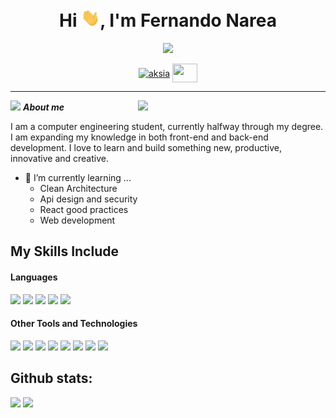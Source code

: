 <h1 align="center">Hi <img src="https://raw.githubusercontent.com/ABSphreak/ABSphreak/master/gifs/Hi.gif" width="30px">, I'm Fernando Narea</h1>
<p align="center">
  <a href="https://github.com/DenverCoder1/readme-typing-svg"><img src="https://readme-typing-svg.herokuapp.com/?lines=Software%20Engineer%20Student;;Always%20learning%20new%20things;Feel%20free%20to%20look%20around%20%F0%9F%91%80&;ACfont=Fira%20Code&center=true&width=440&height=45"></a>
</p>
<p align="center">
<a href="https://www.linkedin.com/in/fernando-narea-b2b209/" target="blank"><img align="center" src="https://skillicons.dev/icons?i=linkedin" alt="aksia" height="30" width="40" /></a>
 <a href = "mailto: fernandonarea6@gmail.com"><img align="center" src="https://skillicons.dev/icons?i=gmail" height="30" width="40" /></a>
</p>
</p>

---
<img align="right" width=300px src="https://media.giphy.com/media/v1.Y2lkPWVjZjA1ZTQ3bGFtZmlvdXppYTRrdGczcWR6ZmtiZGdpeDI3ZWNjeXBpMWhyZDZqbSZlcD12MV9naWZzX3NlYXJjaCZjdD1n/awGA2x8j6BlgSAOG5e/giphy.gif" />

<img src="https://media4.giphy.com/media/v1.Y2lkPTc5MGI3NjExcXhpZTg1eXpxemxkb2h5cmlhdGp4YTd6anJkM3phbm9nbzNiMWdmMSZlcD12MV9pbnRlcm5hbF9naWZfYnlfaWQmY3Q9cw/n31H48lHjiTUk/giphy.gif" width="30px">&nbsp;***About me***

I am a computer engineering student, currently halfway through my degree. I am expanding my knowledge in both front-end and back-end development. I love to learn and build something new, productive, innovative and creative.
- 🌱 I’m currently learning ...
  - Clean Architecture
  - Api design and security
  - React good practices
  - Web development


## My Skills Include

<h4> Languages </h4>
<span> 
  <img src="https://img.shields.io/badge/HTML5-E34F26?style=for-the-badge&logo=html5&logoColor=white">
  <img src="https://img.shields.io/badge/CSS3-1572B6?style=for-the-badge&logo=css3&logoColor=white">
  <img src="https://img.shields.io/badge/JavaScript-F7DF1E?style=for-the-badge&logo=javascript&logoColor=black">
  <img src="https://img.shields.io/badge/Java-ED8B00?style=for-the-badge&logo=java&logoColor=white">
  <img src="https://img.shields.io/badge/python-3670A0?style=for-the-badge&logo=python&logoColor=ffdd54">



</span>

<h4> Other Tools and Technologies </h4>
<span>
  <img src="https://img.shields.io/badge/node.js-6DA55F?style=for-the-badge&logo=node.js&logoColor=white">
  <img src="https://img.shields.io/badge/express.js-%23404d59.svg?style=for-the-badge&logo=express&logoColor=%2361DAFB">
  <img src="https://img.shields.io/badge/flask-%23000.svg?style=for-the-badge&logo=flask&logoColor=white">
  <img src="https://img.shields.io/badge/MySQL-00000F?style=for-the-badge&logo=mysql&logoColor=white">
  <img src="https://img.shields.io/badge/react-%2320232a.svg?style=for-the-badge&logo=react&logoColor=%2361DAFB">
  <img src="https://img.shields.io/badge/docker-%230db7ed.svg?style=for-the-badge&logo=docker&logoColor=white">
  <img src="https://img.shields.io/badge/Git-F05032?style=for-the-badge&logo=git&logoColor=white">
  <img src="https://img.shields.io/badge/Notion-%23000000.svg?style=for-the-badge&logo=notion&logoColor=white">

  
  

  
</span>

<h2>Github stats:</h2> 

[![](https://github-readme-stats.vercel.app/api?username=fernandonarea&show_icons=true&theme=tokyonight&hide_border=true&locale=en)](https://github.com/fernandonarea)
[![](https://github-readme-streak-stats.herokuapp.com/?user=fernandonarea&theme=material-palenight)](https://github.com/fernandonarea)



